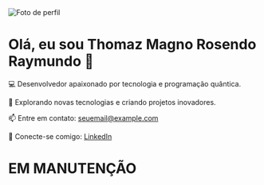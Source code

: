<!DOCTYPE html>
<html lang="pt-br">
<head>
    <meta charset="UTF-8">
    <meta name="viewport" content="width=device-width, initial-scale=1.0">
    <title>README</title>
    </head>
<body>
    <div class="container">
        <img src="https://github.com/USERNAME.png" alt="Foto de perfil">
        <h1>Olá, eu sou Thomaz Magno Rosendo Raymundo 👋</h1>
        <p>💻 Desenvolvedor apaixonado por tecnologia e programação quântica.</p>
        <p>🚀 Explorando novas tecnologias e criando projetos inovadores.</p>
        <p>📫 Entre em contato: <a href="mailto:seuemail@example.com">seuemail@example.com</a></p>
        <p>🔗 Conecte-se comigo: <a href="https://www.linkedin.com/in/SEULINKEDIN">LinkedIn</a></p>
    </div>
</body>
</html>


# EM MANUTENÇÃO

<!-- Proudly created with GPRM ( https://gprm.itsvg.in ) -->
